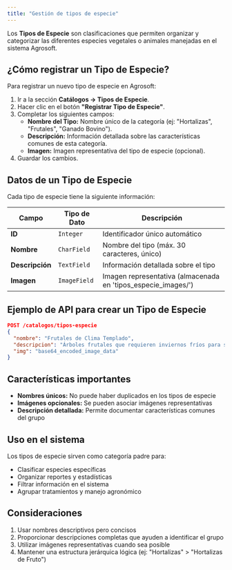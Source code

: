 ```yaml
---
title: "Gestión de tipos de especie"
---
```

Los **Tipos de Especie** son clasificaciones que permiten organizar y categorizar las diferentes especies vegetales o animales manejadas en el sistema Agrosoft.

## ¿Cómo registrar un Tipo de Especie?
Para registrar un nuevo tipo de especie en Agrosoft:
1. Ir a la sección **Catálogos → Tipos de Especie**.
2. Hacer clic en el botón **"Registrar Tipo de Especie"**.
3. Completar los siguientes campos:
   - **Nombre del Tipo:** Nombre único de la categoría (ej: "Hortalizas", "Frutales", "Ganado Bovino").
   - **Descripción:** Información detallada sobre las características comunes de esta categoría.
   - **Imagen:** Imagen representativa del tipo de especie (opcional).
4. Guardar los cambios.

## Datos de un Tipo de Especie
Cada tipo de especie tiene la siguiente información:

| Campo           | Tipo de Dato  | Descripción |
|---------------|-------------|-------------|
| **ID**       | `Integer`    | Identificador único automático |
| **Nombre**   | `CharField`  | Nombre del tipo (máx. 30 caracteres, único) |
| **Descripción** | `TextField` | Información detallada sobre el tipo |
| **Imagen**   | `ImageField` | Imagen representativa (almacenada en 'tipos_especie_images/') |

## Ejemplo de API para crear un Tipo de Especie
```json
POST /catalogos/tipos-especie
{
  "nombre": "Frutales de Clima Templado",
  "descripcion": "Árboles frutales que requieren inviernos fríos para su correcto desarrollo",
  "img": "base64_encoded_image_data"
}
```

## Características importantes
- **Nombres únicos:** No puede haber duplicados en los tipos de especie
- **Imágenes opcionales:** Se pueden asociar imágenes representativas
- **Descripción detallada:** Permite documentar características comunes del grupo

## Uso en el sistema
Los tipos de especie sirven como categoría padre para:
- Clasificar especies específicas
- Organizar reportes y estadísticas
- Filtrar información en el sistema
- Agrupar tratamientos y manejo agronómico


## Consideraciones
1. Usar nombres descriptivos pero concisos
2. Proporcionar descripciones completas que ayuden a identificar el grupo
3. Utilizar imágenes representativas cuando sea posible
4. Mantener una estructura jerárquica lógica (ej: "Hortalizas" > "Hortalizas de Fruto")